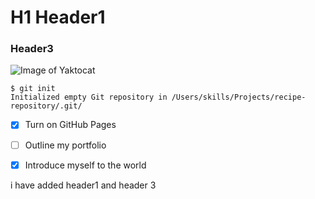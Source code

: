 # H1 Header1
### Header3

![Image of Yaktocat](https://octodex.github.com/images/yaktocat.png)



```
$ git init
Initialized empty Git repository in /Users/skills/Projects/recipe-repository/.git/
```


- [x] Turn on GitHub Pages
- [ ] Outline my portfolio
- [x] Introduce myself to the world















i have added header1 and header 3
